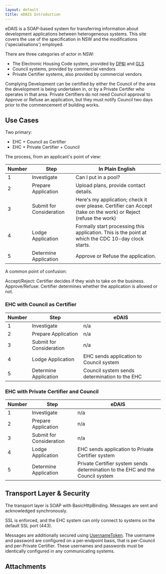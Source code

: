 ```yaml
---
layout: default
title: eDAIS Introduction
---
```


eDAIS is a SOAP-based system for transferring information about development applications between heterogeneous systems. This site covers the use of the specification in NSW and the modifications ('specialisations') employed.

There are three categories of actor in NSW:

* The Electronic Housing Code system, provided by [DP&I](http://www.planning.nsw.gov.au) and [GLS](http://www.licence.nsw.gov.au)
* Council systems, provided by commercial vendors
* Private Certifier systems, also provided by commercial vendors

Complying Development can be certified by either the Council of the area the development is being undertaken in, or by a Private Certifer who operates in that area. Private Certifiers do not need Council approval to Approve or Refuse an application, but they must notify Council two days prior to the commencement of building works.

## Use Cases

Two primary:
* EHC + Council as Certifier
* EHC + Private Certifier + Council

The process, from an applicant's point of view:

Number | Step                     | In Plain English 
-------|--------------------------|------------------
1      | Investigate              | Can I put in a pool?
2      | Prepare Application      | Upload plans, provide contact details.
3      | Submit for Consideration | Here's my application; check it over please. Certifier can Accept (take on the work) or Reject (refuse the work)
4      | Lodge Application        | Formally start processing this application. This is the point at which the CDC 10-day clock starts.
5      | Determine Application    | Approve or Refuse the application.


A common point of confusion:

Accept/Reject: Certifier decides if they wish to take on the business.
Approve/Refuse: Certifier determines whether the application is allowed or not.


### EHC with Council as Certifier

Number | Step                     | eDAIS
-------|--------------------------|------
1      | Investigate              | n/a
2      | Prepare Application      | n/a
3      | Submit for Consideration | n/a 
4      | Lodge Application        | EHC sends application to Council system
5      | Determine Application    | Council system sends determination to the EHC

### EHC with Private Certifier and Council

Number | Step                     | eDAIS
-------|--------------------------|------
1      | Investigate              | n/a 
2      | Prepare Application      | n/a 
3      | Submit for Consideration | n/a 
4      | Lodge Application        | EHC sends application to Private Certifier system
5      | Determine Application    | Private Certifier system sends determination to the EHC and the Council system


## Transport Layer & Security

The transport layer is SOAP with BasicHttpBinding. Messages are sent and acknowledged synchronously.

SSL is enforced, and the EHC system can only connect to systems on the default SSL port (443).

Messages are additionally secured using [UsernameToken][1]. The username and password are configured on a per-endpoint basis, that is per-Council and per-Private Certifier. These usernames and passwords must be identically configured in any communicating systems.


[1]: http://docs.oasis-open.org/wss/2004/01/oasis-200401-wss-username-token-profile-1.0.pdf

## Attachments







